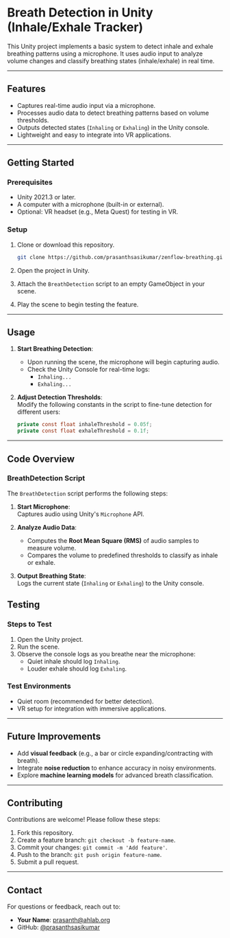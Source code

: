 # **Breath Detection in Unity (Inhale/Exhale Tracker)**  

This Unity project implements a basic system to detect inhale and exhale breathing patterns using a microphone. It uses audio input to analyze volume changes and classify breathing states (inhale/exhale) in real time.  

---

## **Features**  
- Captures real-time audio input via a microphone.  
- Processes audio data to detect breathing patterns based on volume thresholds.  
- Outputs detected states (`Inhaling` or `Exhaling`) in the Unity console.  
- Lightweight and easy to integrate into VR applications.  

---

## **Getting Started**  

### **Prerequisites**  
- Unity 2021.3 or later.  
- A computer with a microphone (built-in or external).  
- Optional: VR headset (e.g., Meta Quest) for testing in VR.  

### **Setup**  
1. Clone or download this repository.  
   ```bash
   git clone https://github.com/prasanthsasikumar/zenflow-breathing.git
   ```
2. Open the project in Unity.  

3. Attach the `BreathDetection` script to an empty GameObject in your scene.  

4. Play the scene to begin testing the feature.  

---

## **Usage**  

1. **Start Breathing Detection**:  
   - Upon running the scene, the microphone will begin capturing audio.  
   - Check the Unity Console for real-time logs:  
     - `Inhaling...`  
     - `Exhaling...`  

2. **Adjust Detection Thresholds**:  
   Modify the following constants in the script to fine-tune detection for different users:
   ```csharp
   private const float inhaleThreshold = 0.05f;
   private const float exhaleThreshold = 0.1f;
   ```

---

## **Code Overview**  

### **BreathDetection Script**  
The `BreathDetection` script performs the following steps:  
1. **Start Microphone**:  
   Captures audio using Unity's `Microphone` API.  

2. **Analyze Audio Data**:  
   - Computes the **Root Mean Square (RMS)** of audio samples to measure volume.  
   - Compares the volume to predefined thresholds to classify as inhale or exhale.  

3. **Output Breathing State**:  
   Logs the current state (`Inhaling` or `Exhaling`) to the Unity console.  


## **Testing**  

### **Steps to Test**  
1. Open the Unity project.  
2. Run the scene.  
3. Observe the console logs as you breathe near the microphone:  
   - Quiet inhale should log `Inhaling`.  
   - Louder exhale should log `Exhaling`.  

### **Test Environments**  
- Quiet room (recommended for better detection).  
- VR setup for integration with immersive applications.  

---

## **Future Improvements**  
- Add **visual feedback** (e.g., a bar or circle expanding/contracting with breath).  
- Integrate **noise reduction** to enhance accuracy in noisy environments.  
- Explore **machine learning models** for advanced breath classification.  

---

## **Contributing**  
Contributions are welcome! Please follow these steps:  
1. Fork this repository.  
2. Create a feature branch: `git checkout -b feature-name`.  
3. Commit your changes: `git commit -m 'Add feature'`.  
4. Push to the branch: `git push origin feature-name`.  
5. Submit a pull request.  

---

## **Contact**  
For questions or feedback, reach out to:  
- **Your Name**: [prasanth@ahlab.org](mailto:prasanth@ahlab.org)  
- GitHub: [@prasanthsasikumar](https://github.com/prasanthsasikumar)  

